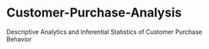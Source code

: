 # Customer-Purchase-Analysis
Descriptive Analytics and Inferential Statistics of Customer Purchase Behavior
